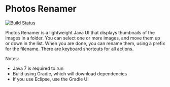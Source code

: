 # Photos Renamer

[![Build Status](https://travis-ci.org/sualeh/photosrenamer.svg?branch=master)](https://travis-ci.org/sualeh/photosrenamer)

Photos Renamer is a lightweight Java UI that displays thumbnails of the images in a folder. You can select one or more images, and move them up or down in the list. When you are done, you can rename them, using a prefix for the filename. There are keyboard shortcuts for all actions.

Notes:
- Java 7 is required to run
- Build using Gradle, which will download dependencies
- If you use Eclipse, use the Gradle UI
